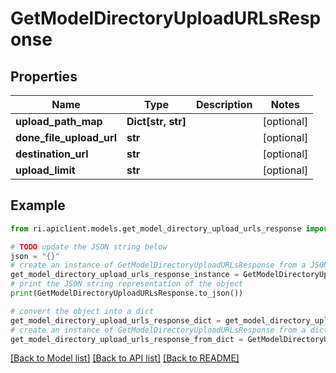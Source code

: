 # GetModelDirectoryUploadURLsResponse


## Properties

Name | Type | Description | Notes
------------ | ------------- | ------------- | -------------
**upload_path_map** | **Dict[str, str]** |  | [optional] 
**done_file_upload_url** | **str** |  | [optional] 
**destination_url** | **str** |  | [optional] 
**upload_limit** | **str** |  | [optional] 

## Example

```python
from ri.apiclient.models.get_model_directory_upload_urls_response import GetModelDirectoryUploadURLsResponse

# TODO update the JSON string below
json = "{}"
# create an instance of GetModelDirectoryUploadURLsResponse from a JSON string
get_model_directory_upload_urls_response_instance = GetModelDirectoryUploadURLsResponse.from_json(json)
# print the JSON string representation of the object
print(GetModelDirectoryUploadURLsResponse.to_json())

# convert the object into a dict
get_model_directory_upload_urls_response_dict = get_model_directory_upload_urls_response_instance.to_dict()
# create an instance of GetModelDirectoryUploadURLsResponse from a dict
get_model_directory_upload_urls_response_from_dict = GetModelDirectoryUploadURLsResponse.from_dict(get_model_directory_upload_urls_response_dict)
```
[[Back to Model list]](../README.md#documentation-for-models) [[Back to API list]](../README.md#documentation-for-api-endpoints) [[Back to README]](../README.md)

